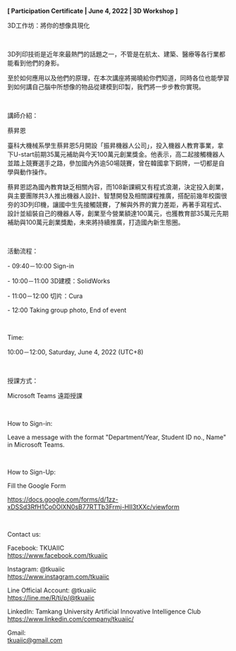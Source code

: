 **[ Participation Certificate | June 4, 2022 | 3D Workshop ]**

3D工作坊：將你的想像具現化

&nbsp;

3D列印技術是近年來最熱門的話題之一，不管是在航太、建築、醫療等各行業都能看到他們的身影。

至於如何應用以及他們的原理，在本次講座將揭曉給你們知道，同時各位也能學習到如何講自己腦中所想像的物品從建模到印製，我們將一步步教你實現。

&nbsp;

講師介紹：

蔡昇恩

臺科大機械系學生蔡昇恩5月開設「振昇機器人公司」，投入機器人教育事業，拿下U-start前期35萬元補助與今天100萬元創業獎金。他表示，高二起接觸機器人並踏上競賽選手之路，參加國內外逾50場競賽，曾在韓國拿下銅牌，一切都是自學與動作操作。

蔡昇恩認為國內教育缺乏相關內容，而108新課綱又有程式浪潮，決定投入創業，與主要團隊共3人推出機器人設計、智慧開發及相關課程推廣，搭配前幾年校園很夯的3D列印機，讓國中生先接觸競賽，了解與外界的實力差距，再著手寫程式、設計並組裝自己的機器人等，創業至今營業額達100萬元，也獲教育部35萬元先期補助與100萬元創業獎勵，未來將持續推廣，打造國內新生態圈。

&nbsp;

活動流程：

\- 09:40－10:00 Sign-in

\- 10:00－11:00 3D建模：SolidWorks

\- 11:00－12:00 切片：Cura

\- 12:00 Taking group photo, End of event

&nbsp;

Time:

10:00－12:00, Saturday, June 4, 2022 (UTC+8)

&nbsp;

授課方式：

Microsoft Teams 遠距授課

&nbsp;

How to Sign-in:

Leave a message with the format "Department/Year, Student ID no., Name" in Microsoft Teams.

&nbsp;

How to Sign-Up:

Fill the Google Form

https://docs.google.com/forms/d/1zz-xDSSd3RfH1Co0OlXN0sB77RTTb3Frmj-HII3tXXc/viewform

&nbsp;

Contact us:

Facebook: TKUAIIC <br />https://www.facebook.com/tkuaiic

Instagram: @tkuaiic <br />https://www.instagram.com/tkuaiic

Line Official Account: @tkuaiic <br />https://line.me/R/ti/p/@tkuaiic

LinkedIn: Tamkang University Artificial Innovative Intelligence Club <br />https://www.linkedin.com/company/tkuaiic/

Gmail: <br />tkuaiic@gmail.com
